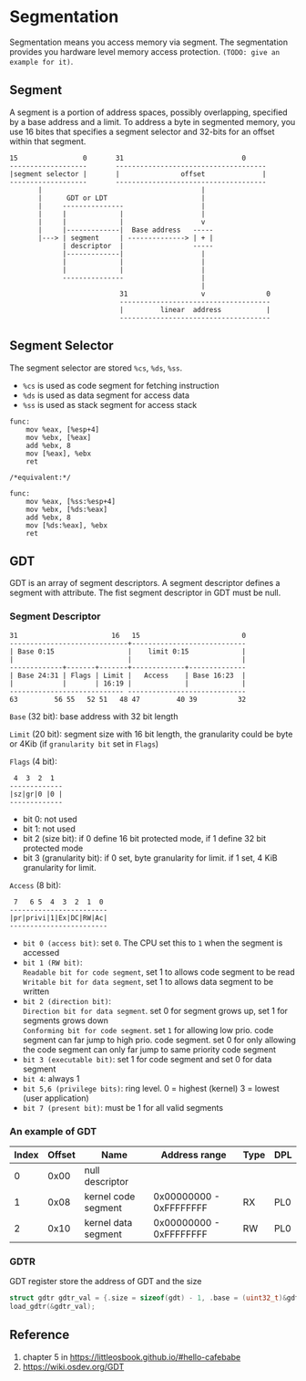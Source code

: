 # Segmentation

Segmentation means you access memory via segment. The segmentation provides you hardware level memory access protection. `(TODO: give an example for it)`.

## Segment
A segment is a portion of address spaces, possibly overlapping, specified by a base address and a limit. To address a byte in segmented memory, you use 16 bites that specifies a segment selector and 32-bits for an offset within that segment.

```
15                0       31                             0        
-------------------       -------------------------------------
|segment selector |       |               offset              |
-------------------       -------------------------------------
       |                                       |
       |      GDT or LDT                       |
       |     ---------------                   |
       |     |             |                   |
       |     |             |                   v
       |     |-------------|  Base address   -----
       |---> | segment     | --------------> | + |
             | descriptor  |                 ----- 
             |-------------|                   |
             |             |                   |
             |             |                   |
             ---------------                   |
                                               |
                           31                  v               0
                           -------------------------------------
                           |         linear  address           |
                           -------------------------------------
```
## Segment Selector
The segment selector are stored `%cs`, `%ds`, `%ss`. 
- `%cs` is used as code segment for fetching instruction
- `%ds` is used as data segment for access data
- `%ss` is used as stack segment for access stack

```
func:
    mov %eax, [%esp+4]
    mov %ebx, [%eax]
    add %ebx, 8
    mov [%eax], %ebx
    ret

/*equivalent:*/

func:
    mov %eax, [%ss:%esp+4]
    mov %ebx, [%ds:%eax]
    add %ebx, 8
    mov [%ds:%eax], %ebx
    ret
```

## GDT
GDT is an array of segment descriptors. A segment descriptor defines a segment with attribute. The fist segment descriptor in GDT must be null.

### Segment Descriptor

```
31                       16   15                         0
-----------------------------+----------------------------
| Base 0:15                  |    limit 0:15             |
|                            |                           |
-------------+-------+-------+-------------+--------------
| Base 24:31 | Flags | Limit |   Access    | Base 16:23  |
|            |       | 16:19 |             |             |
---------------------------- -----------------------------
63         56 55   52 51   48 47         40 39          32   
```

`Base` (32 bit): base address with 32 bit length

`Limit` (20 bit): segment size with 16 bit length, the granularity could be byte or 4Kib (if `granularity bit` set in `Flags`)

`Flags` (4 bit):
```
 4  3  2  1
-------------
|sz|gr|0 |0 |
-------------
```
  - bit 0: not used
  - bit 1: not used <br>
  - bit 2 (size bit): if 0 define 16 bit protected mode, if 1 define 32 bit protected mode <br>
  - bit 3 (granularity bit): if 0 set, byte granularity for limit. if 1 set, 4 KiB granularity for limit.

`Access` (8 bit):  
 ```
  7   6 5  4  3  2  1  0
 ------------------------
 |pr|privi|1|Ex|DC|RW|Ac|
 ------------------------
 ```
  
  - `bit 0 (access bit)`: set `0`. The CPU set this to `1` when the segment is accessed<br>
  - `bit 1 (RW bit)`:  
    `Readable bit for code segment`, set 1 to allows code segment to be read <br>
    `Writable bit for data segment`, set 1 to allows data segment to be written <br>
  - `bit 2 (direction bit)`: <br>
    `Direction bit for data segment`. set 0 for segment grows up, set 1 for segments grows down<br>
    `Conforming bit for code segment`. set `1` for allowing low prio. code segment can far jump to high prio. code segment. set 0 for only allowing the code segment can only far jump to same priority code segment<br>
  - `bit 3 (executable bit)`: set 1 for code segment and set 0 for data segment<br>
  - `bit 4`: always 1
  - `bit 5,6 (privilege bits)`: ring level. 0 = highest (kernel) 3 = lowest (user application)
  - `bit 7 (present bit)`: must be 1 for all valid segments 
  
### An example of GDT
|Index |	Offset 	| Name |	Address range |	Type |	DPL |
|------|--------------------|------|--------------------|-----------|-----|
|0  |	0x00 |	null descriptor 	|		
1 |	0x08 |	kernel code segment 	| 0x00000000 - 0xFFFFFFFF | RX |	PL0 |
2 |	0x10 |	kernel data segment 	| 0x00000000 - 0xFFFFFFFF |	RW |	PL0|

### GDTR

GDT register store the address of GDT and the size
```c
struct gdtr gdtr_val = {.size = sizeof(gdt) - 1, .base = (uint32_t)&gdt};
load_gdtr(&gdtr_val);
```


## Reference
1. chapter 5 in https://littleosbook.github.io/#hello-cafebabe
2. https://wiki.osdev.org/GDT
